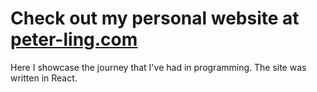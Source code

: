 # Check out my personal website at [peter-ling.com](http://peter-ling.com)

Here I showcase the journey that I've had in programming. The site was written in React.
